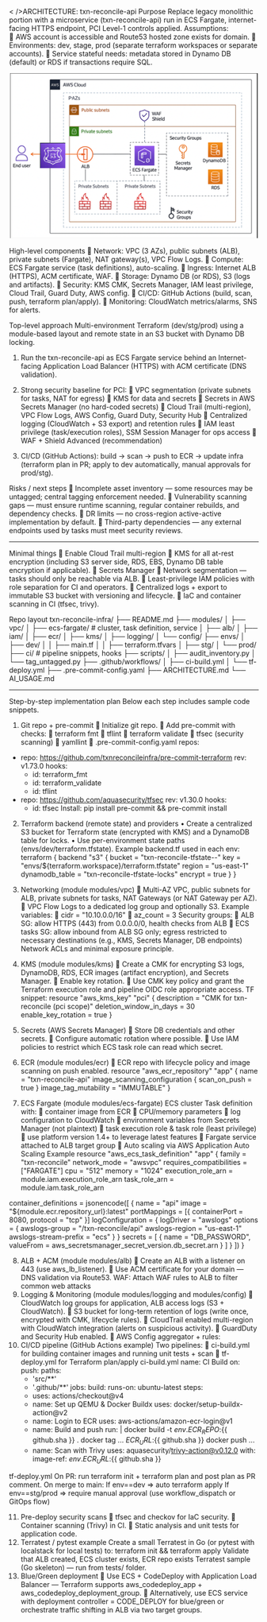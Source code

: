 < />ARCHITECTURE: txn-reconcile-api
Purpose
Replace legacy monolithic portion with a microservice (txn-reconcile-api) run in ECS Fargate, internet-facing HTTPS endpoint, PCI Level-1 controls applied.
Assumptions:	
	AWS account is accessible and Route53 hosted zone exists for domain.
	Environments: dev, stage, prod (separate terraform workspaces or separate accounts).
	Service stateful needs: metadata stored in Dynamo DB (default) or RDS if transactions    require SQL.

<p align="center">
  <img src="images/architect_image.png" alt="architect_image" width="500">
</p>

 

High-level components
	Network: VPC (3 AZs), public subnets (ALB), private subnets (Fargate), NAT gateway(s), VPC Flow Logs.
	Compute: ECS Fargate service (task definitions), auto-scaling.
	Ingress: Internet ALB (HTTPS), ACM certificate, WAF.
	Storage: Dynamo DB (or RDS), S3 (logs and artifacts).
	Security: KMS CMK, Secrets Manager, IAM least privilege, Cloud Trail, Guard Duty, AWS config.
	CI/CD: GitHub Actions (build, scan, push, terraform plan/apply).
	Monitoring: CloudWatch metrics/alarms, SNS for alerts.

Top-level approach 
Multi-environment Terraform (dev/stg/prod) using a module-based layout and remote state in an S3 bucket with Dynamo DB locking.
1.	Run the txn-reconcile-api as ECS Fargate service behind an Internet-facing Application Load Balancer (HTTPS) with ACM certificate (DNS validation).
2.	Strong security baseline for PCI:
	VPC segmentation (private subnets for tasks, NAT for egress)
	KMS for data and secrets
	Secrets in AWS Secrets Manager (no hard-coded secrets)
	Cloud Trail (multi-region), VPC Flow Logs, AWS Config, Guard Duty, Security Hub
	Centralized logging (CloudWatch + S3 export) and retention rules
	IAM least privilege (task/execution roles), SSM Session Manager for ops access
	WAF + Shield Advanced (recommendation)

3.	CI/CD (GitHub Actions): build → scan → push to ECR → update infra (terraform plan in PR; apply to dev automatically, manual approvals for prod/stg).


Risks / next steps 
	Incomplete asset inventory — some resources may be untagged; central tagging enforcement needed.
	Vulnerability scanning gaps — must ensure runtime scanning, regular container rebuilds, and dependency checks.
	DR limits — no cross-region active-active implementation by default.
	Third-party dependencies — any external endpoints used by tasks must meet security reviews.

__________________________________
Minimal things 
	Enable Cloud Trail multi-region 
	KMS  for all at-rest encryption (including S3 server side, RDS, EBS, Dynamo DB table encryption if applicable).
	Secrets Manager 
	Network segmentation — tasks should only be reachable via ALB.
	Least-privilege IAM policies with role separation for CI and operators.
	Centralized logs + export to immutable S3 bucket with versioning and lifecycle.
	IaC and container scanning in CI (tfsec, trivy).

Repo layout 
txn-reconcile-infra/
├── README.md
├── modules/
│   ├── vpc/
│   ├── ecs-fargate/        # cluster, task definition, service
│   ├── alb/
│   ├── iam/
│   ├── ecr/
│   ├── kms/
│   ├── logging/
│   └── config/
├── envs/
│   ├── dev/
│   │   ├── main.tf
│   │   ├── terraform.tfvars
│   ├── stg/
│   └── prod/
├── ci/                     # pipeline snippets, hooks
├── scripts/
│   ├── audit_inventory.py
│   └── tag_untagged.py
├── .github/workflows/
│   ├── ci-build.yml
│   └── tf-deploy.yml
├── .pre-commit-config.yaml
├── ARCHITECTURE.md
└── AI_USAGE.md
________________________________________

Step-by-step implementation plan
Below each step includes sample code snippets.
1) Git repo + pre-commit
	Initialize git repo.
	Add pre-commit with checks:
	terraform fmt
	tflint
	terraform validate
	tfsec (security scanning)
	yamllint
	.pre-commit-config.yaml 
repos:
  - repo: https://github.com/txnreconcileinfra/pre-commit-terraform
    rev: v1.73.0
    hooks:
      - id: terraform_fmt
      - id: terraform_validate
      - id: tflint
  - repo: https://github.com/aquasecurity/tfsec
    rev: v1.30.0
    hooks:
      - id: tfsec
Install: pip install pre-commit && pre-commit install

2) Terraform backend (remote state) and providers
•	Create a centralized S3 bucket for Terraform state (encrypted with KMS) and a DynamoDB table for locks.
•	Use per-environment state paths (envs/dev/terraform.tfstate).
Example backend.tf used in each env:
terraform {
  backend "s3" {
    bucket         = "txn-reconcile-tfstate-<org>-<account>"
    key            = "envs/${terraform.workspace}/terraform.tfstate"
    region         = "us-east-1"
    dynamodb_table = "txn-reconcile-tfstate-locks"
    encrypt        = true
  }
}

3) Networking (module modules/vpc)
	Multi-AZ VPC, public subnets for ALB, private subnets for tasks, NAT Gateways (or NAT Gateway per AZ).
	VPC Flow Logs to a dedicated log group and optionally S3.
Example variables:
	cidr = "10.10.0.0/16"
	az_count = 3
Security groups:
	ALB SG: allow HTTPS (443) from 0.0.0.0/0, health checks from ALB
	ECS tasks SG: allow inbound from ALB SG only; egress restricted to necessary destinations (e.g., KMS, Secrets Manager, DB endpoints)
Network ACLs and minimal exposure principle.
4) KMS (module modules/kms)
	Create a CMK for encrypting S3 logs, DynamoDB, RDS, ECR images (artifact encryption), and Secrets Manager.
	Enable key rotation.
	Use CMK key policy and grant the Terraform execution role and pipeline OIDC role appropriate access.
TF snippet:
resource "aws_kms_key" "pci" {
  description             = "CMK for txn-reconcile (pci scope)"
  deletion_window_in_days = 30
  enable_key_rotation     = true
}

5) Secrets (AWS Secrets Manager)
	Store DB credentials and other secrets.
	Configure automatic rotation where possible.
	Use IAM policies to restrict which ECS task role can read which secret.


6) ECR (module modules/ecr)
	ECR repo with lifecycle policy and image scanning on push enabled.
resource "aws_ecr_repository" "app" {
  name                 = "txn-reconcile-api"
  image_scanning_configuration { scan_on_push = true }
  image_tag_mutability = "IMMUTABLE"
}


7) ECS Fargate (module modules/ecs-fargate)
ECS cluster
Task definition with:
	container image from ECR
	CPU/memory parameters
	log configuration to CloudWatch
	environment variables from Secrets Manager (not plaintext)
	task execution role & task role (least privilege)
	use platform version 1.4+ to leverage latest features
	Fargate service attached to ALB target group
	Auto scaling via AWS Application Auto Scaling
Example 
resource "aws_ecs_task_definition" "app" {
  family                   = "txn-reconcile"
  network_mode             = "awsvpc"
  requires_compatibilities = ["FARGATE"]
  cpu                      = "512"
  memory                   = "1024"
  execution_role_arn       = module.iam.execution_role_arn
  task_role_arn            = module.iam.task_role_arn

  container_definitions = jsonencode([
    {
      name  = "api"
      image = "${module.ecr.repository_url}:latest"
      portMappings = [{ containerPort = 8080, protocol = "tcp" }]
      logConfiguration = {
        logDriver = "awslogs"
        options = {
          awslogs-group         = "/txn-reconcile/api"
          awslogs-region        = "us-east-1"
          awslogs-stream-prefix = "ecs"
        }
      }
      secrets = [
        { name = "DB_PASSWORD", valueFrom = aws_secretsmanager_secret_version.db_secret.arn }
      ]
    }
  ])
}




8) ALB + ACM (module modules/alb)
	Create an ALB with a listener on 443 (use aws_lb_listener).
	Use ACM certificate for your domain — DNS validation via Route53.
   WAF:
   Attach WAF rules to ALB to filter common web attacks 
9) Logging & Monitoring (module modules/logging and modules/config)
	CloudWatch log groups for application, ALB access logs (S3 + CloudWatch).
	S3 bucket for long-term retention of logs (write once, encrypted with CMK, lifecycle rules).
	CloudTrail enabled multi-region with CloudWatch integration (alerts on suspicious activity).
	GuardDuty and Security Hub enabled.
	AWS Config aggregator + rules:
10) CI/CD pipeline (GitHub Actions example)
Two pipelines:
	ci-build.yml for building container images and running unit tests + scan
	tf-deploy.yml for Terraform plan/apply
ci-build.yml 
name: CI Build
on:
  push:
    paths:
      - 'src/**'
      - '.github/**'
jobs:
  build:
    runs-on: ubuntu-latest
    steps:
      - uses: actions/checkout@v4
      - name: Set up QEMU & Docker Buildx
        uses: docker/setup-buildx-action@v2
      - name: Login to ECR
        uses: aws-actions/amazon-ecr-login@v1
      - name: Build and push
        run: |
          docker build -t ${{ env.ECR_REPO }}:${{ github.sha }} .
          docker tag ... ${ECR_URL}:${{ github.sha }}
          docker push ...
      - name: Scan with Trivy
        uses: aquasecurity/trivy-action@v0.12.0
        with:
          image-ref: ${{ env.ECR_URL }}:${{ github.sha }}

tf-deploy.yml 
   On PR: run terraform init + terraform plan and post plan as PR comment.
   On merge to main:
   If env==dev => auto terraform apply
   If env==stg/prod => require manual approval (use workflow_dispatch or GitOps flow)

11) Pre-deploy security scans
	tfsec and checkov for IaC security.
	Container scanning (Trivy) in CI.
	Static analysis and unit tests for application code.
12) Terratest / pytest example 
Create a small Terratest in Go (or pytest with localstack for local tests) to:
terraform init && terraform apply
Validate that ALB created, ECS cluster exists, ECR repo exists
Terratest sample (Go skeleton) — run from tests/ folder.
13) Blue/Green deployment 
	Use ECS + CodeDeploy with Application Load Balancer — Terraform supports aws_codedeploy_app + aws_codedeploy_deployment_group.
	Alternatively, use ECS service with deployment controller = CODE_DEPLOY for blue/green or orchestrate traffic shifting in ALB via two target groups.
